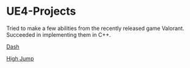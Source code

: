 # UE4-Projects

Tried to make a few abilities from the recently released game Valorant. Succeeded in implementing them in C++.

[Dash](https://imgur.com/QbvhsgA)

[High Jump](https://imgur.com/0wH6d0R)
